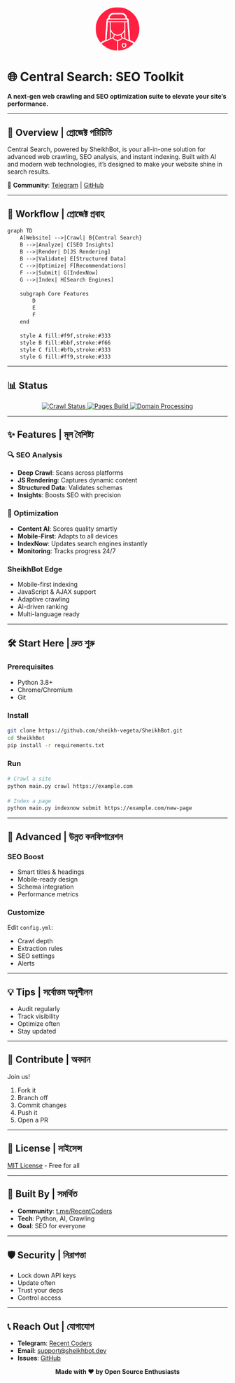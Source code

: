 <div align="center">
  <img src="https://raw.githubusercontent.com/sheikh-vegeta/SheikhBot/refs/heads/main/assets/sheikh.png" alt="Central Search Logo" width="100" style="border-radius: 50%;">
</div>

# 🌐 Central Search: SEO Toolkit

**A next-gen web crawling and SEO optimization suite to elevate your site’s performance.**

---

## 🚀 Overview | প্রোজেক্ট পরিচিতি

Central Search, powered by SheikhBot, is your all-in-one solution for advanced web crawling, SEO analysis, and instant indexing. Built with AI and modern web technologies, it’s designed to make your website shine in search results.

🔗 **Community**: [Telegram](https://t.me/RecentCoders) | [GitHub](https://github.com/sheikh-vegeta/SheikhBot)

---

## 🌈 Workflow | প্রোজেক্ট প্রবাহ

```mermaid
graph TD
    A[Website] -->|Crawl| B{Central Search}
    B -->|Analyze| C[SEO Insights]
    B -->|Render| D[JS Rendering]
    B -->|Validate| E[Structured Data]
    C -->|Optimize| F[Recommendations]
    F -->|Submit| G[IndexNow]
    G -->|Index| H[Search Engines]

    subgraph Core Features
        D
        E
        F
    end

    style A fill:#f9f,stroke:#333
    style B fill:#bbf,stroke:#f66
    style C fill:#bfb,stroke:#333
    style G fill:#ff9,stroke:#333
```

---

## 📊 Status

<div align="center">
  <a href="https://github.com/sheikh-vegeta/SheikhBot/actions/workflows/crawl.yml">
    <img src="https://github.com/sheikh-vegeta/SheikhBot/actions/workflows/crawl.yml/badge.svg" alt="Crawl Status">
  </a>
  <a href="https://github.com/sheikh-vegeta/SheikhBot/actions/workflows/pages/pages-build-deployment">
    <img src="https://github.com/sheikh-vegeta/SheikhBot/actions/workflows/pages/pages-build-deployment/badge.svg" alt="Pages Build">
  </a>
  <a href="https://github.com/sheikh-vegeta/SheikhBot/actions/workflows/domain_processor.yml">
    <img src="https://github.com/sheikh-vegeta/SheikhBot/actions/workflows/domain_processor.yml/badge.svg" alt="Domain Processing">
  </a>
</div>

---

## ✨ Features | মূল বৈশিষ্ট্য

### 🔍 SEO Analysis
- **Deep Crawl**: Scans across platforms  
- **JS Rendering**: Captures dynamic content  
- **Structured Data**: Validates schemas  
- **Insights**: Boosts SEO with precision  

### 🤖 Optimization
- **Content AI**: Scores quality smartly  
- **Mobile-First**: Adapts to all devices  
- **IndexNow**: Updates search engines instantly  
- **Monitoring**: Tracks progress 24/7  

### SheikhBot Edge
- Mobile-first indexing  
- JavaScript & AJAX support  
- Adaptive crawling  
- AI-driven ranking  
- Multi-language ready  

---

## 🛠️ Start Here | দ্রুত শুরু

### Prerequisites
- Python 3.8+  
- Chrome/Chromium  
- Git  

### Install
```bash
git clone https://github.com/sheikh-vegeta/SheikhBot.git
cd SheikhBot
pip install -r requirements.txt
```

### Run
```bash
# Crawl a site
python main.py crawl https://example.com

# Index a page
python main.py indexnow submit https://example.com/new-page
```

---

## 🚀 Advanced | উন্নত কনফিগারেশন

### SEO Boost
- Smart titles & headings  
- Mobile-ready design  
- Schema integration  
- Performance metrics  

### Customize
Edit `config.yml`:  
- Crawl depth  
- Extraction rules  
- SEO settings  
- Alerts  

---

## 💡 Tips | সর্বোত্তম অনুশীলন
- Audit regularly  
- Track visibility  
- Optimize often  
- Stay updated  

---

## 🤝 Contribute | অবদান

Join us!  
1. Fork it  
2. Branch off  
3. Commit changes  
4. Push it  
5. Open a PR  

---

## 📄 License | লাইসেন্স

[MIT License](LICENSE) - Free for all  

---

## 🌟 Built By | সমর্থিত
- **Community**: [t.me/RecentCoders](https://t.me/RecentCoders)  
- **Tech**: Python, AI, Crawling  
- **Goal**: SEO for everyone  

---

## 🛡️ Security | নিরাপত্তা
- Lock down API keys  
- Update often  
- Trust your deps  
- Control access  

---

## 📞 Reach Out | যোগাযোগ
- **Telegram**: [Recent Coders](https://t.me/RecentCoders)  
- **Email**: support@sheikhbot.dev  
- **Issues**: [GitHub](https://github.com/sheikh-vegeta/SheikhBot/issues)  

<div align="center">
  <strong>Made with ❤️ by Open Source Enthusiasts</strong>
</div>

